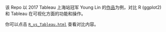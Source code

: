 该 Repo 以 2017 Tableau 上海站冠军 Young Lin 的[作品](https://public.tableau.com/profile/young.lin#!/vizhome/ChasingChinaDream/Story1)为例，对比 R (ggplot2) 和 Tableau 在可视化方面的功能和操作。

你可以点击 [`R_vs_Tableau.html`](https://wctjerry.github.io/r_vs_tableau/R_vs_Tableau.html) 查看对比内容。
